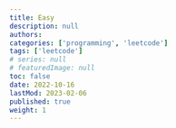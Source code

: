 ```yaml
---
title: Easy
description: null
authors:
categories: ['programming', 'leetcode']
tags: ['leetcode']
# series: null
# featuredImage: null
toc: false
date: 2022-10-16
lastMod: 2023-02-06
published: true
weight: 1
---
```


